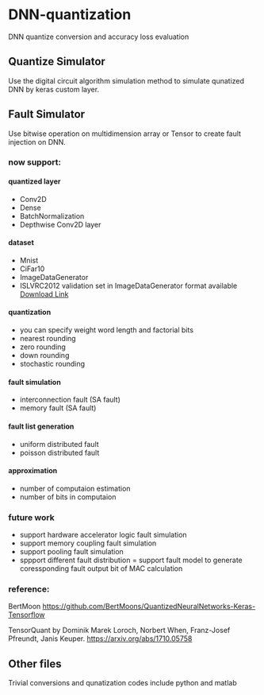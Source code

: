 # DNN-quantization

DNN quantize conversion and accuracy loss evaluation

## Quantize Simulator

Use the digital circuit algorithm simulation method to simulate qunatized DNN by keras custom layer.

## Fault Simulator

Use bitwise operation on multidimension array or Tensor to create fault injection on DNN.

### now support:
#### quantized layer
-   Conv2D
-   Dense
-   BatchNormalization
-   Depthwise Conv2D layer

#### dataset
-   Mnist
-   CiFar10
- ImageDataGenerator
- ISLVRC2012 validation set in ImageDataGenerator format available  [Download Link](https://drive.google.com/open?id=1FW1N4AfYS8dKdqCYCo29dJl_W6fb2r2b)

#### quantization
- you can specify weight word length and factorial bits
- nearest rounding
- zero rounding
- down rounding
- stochastic rounding

#### fault simulation
- interconnection fault (SA fault)
- memory fault (SA fault)

#### fault list generation
- uniform distributed fault
- poisson distributed fault

#### approximation
- number of computaion estimation
- number of bits in computaion

### future work
- support hardware accelerator logic fault simulation
- support memory coupling fault simulation
- support pooling fault simulation
- sppport different fault distribution
= support fault model to generate coressponding fault output bit of MAC calculation

### reference:


BertMoon https://github.com/BertMoons/QuantizedNeuralNetworks-Keras-Tensorflow

TensorQuant by Dominik Marek Loroch, Norbert When, Franz-Josef Pfreundt, Janis Keuper.
https://arxiv.org/abs/1710.05758

## Other files
Trivial conversions and qunatization codes include python and matlab
